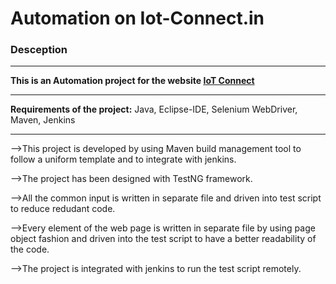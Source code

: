 <h1>Automation on Iot-Connect.in</h1>
<h3>Desception</h3>
<hr />
<b> This is an Automation project for the website <a href="https://iot-connect.in/">IoT Connect</a> </b>
<hr />
<b>Requirements of the project:</b>
Java, Eclipse-IDE, Selenium WebDriver, Maven, Jenkins
<hr />
<p>-->This project is developed by using Maven build management tool to follow a uniform template and to integrate with jenkins.</p>
<p>-->The project has been designed with TestNG framework.</p>
<p>-->All the common input is written in separate file and driven into test script to reduce redudant code.</p>
<p>-->Every element of the web page is written in separate file by using page object fashion and driven into the test script to have a better readability of the code.</p>
<p>-->The project is integrated with jenkins to run the test script remotely.</p>
